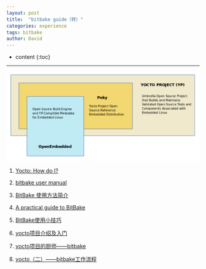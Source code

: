 ```yaml
---
layout: post
title:  "bitbake guide（转）"
categories: experience
tags: bitbake
author: David
---
```


* content
{:toc}

---

![poky - yocto](https://github.com/titron/titron.github.io/raw/master/img/2022-08-04-bitbake_yocto_poky.png)


1. [Yocto: How do I?](https://wiki.yoctoproject.org/wiki/How_do_I#Q:_How_do_I_create_my_own_source_download_mirror_.3F)

2. [bitbake user manual](https://docs.yoctoproject.org/1.8/bitbake-user-manual/bitbake-user-manual.html)

3. [BitBake 使用方法简介](https://www.cnblogs.com/zxc2man/p/14545663.html)

4. [A practical guide to BitBake](https://a4z.gitlab.io/docs/BitBake/guide.html)

5. [BitBake使用小技巧](http://www.kancloud.cn/digest/yocto/138630)

6. [yocto项目介绍及入门](https://www.cnblogs.com/chegxy/p/14394333.html)

7. [yocto项目的厨师——bitbake](https://blog.csdn.net/zz2633105/article/details/122336873)

8. [yocto（二）——bitbake工作流程](https://blog.csdn.net/zz2633105/article/details/122336873)


